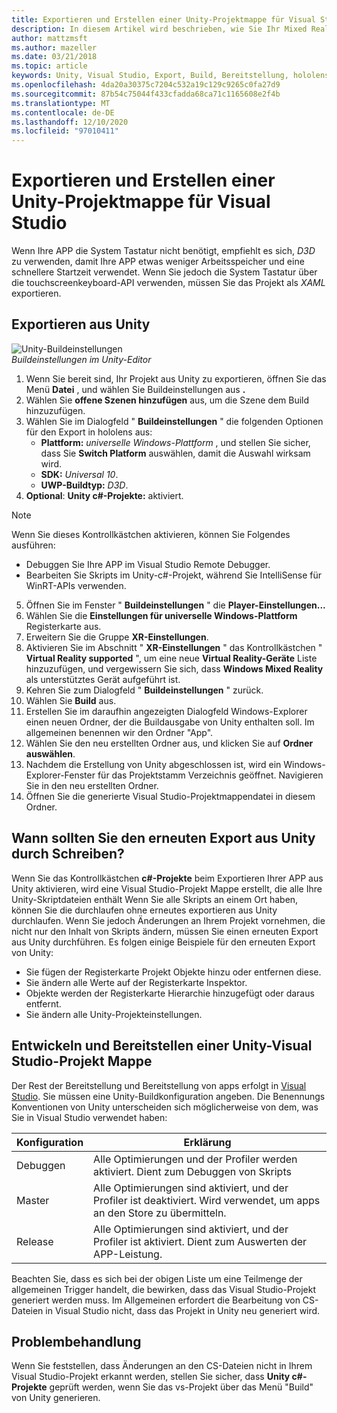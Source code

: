 ```yaml
---
title: Exportieren und Erstellen einer Unity-Projektmappe für Visual Studio
description: In diesem Artikel wird beschrieben, wie Sie Ihr Mixed Reality-Projekt aus Unity exportieren, sodass Sie in Visual Studio erstellen und bereitstellen können.
author: mattzmsft
ms.author: mazeller
ms.date: 03/21/2018
ms.topic: article
keywords: Unity, Visual Studio, Export, Build, Bereitstellung, hololens, Mixed Reality-Headset, Windows Mixed Reality-Headset, Virtual Reality-Headset, UWP, Bereitstellung
ms.openlocfilehash: 4da20a30375c7204c532a19c129c9265c0fa27d9
ms.sourcegitcommit: 87b54c75044f433cfadda68ca71c1165608e2f4b
ms.translationtype: MT
ms.contentlocale: de-DE
ms.lasthandoff: 12/10/2020
ms.locfileid: "97010411"
---
```

# <a name="exporting-and-building-a-unity-visual-studio-solution"></a>Exportieren und Erstellen einer Unity-Projektmappe für Visual Studio

Wenn Ihre APP die System Tastatur nicht benötigt, empfiehlt es sich, *D3D* zu verwenden, damit Ihre APP etwas weniger Arbeitsspeicher und eine schnellere Startzeit verwendet. Wenn Sie jedoch die System Tastatur über die touchscreenkeyboard-API verwenden, müssen Sie das Projekt als *XAML* exportieren.

## <a name="how-to-export-from-unity"></a>Exportieren aus Unity

![Unity-Buildeinstellungen](images/unitybuildsettings-300px.png)<br>
*Buildeinstellungen im Unity-Editor*

1. Wenn Sie bereit sind, Ihr Projekt aus Unity zu exportieren, öffnen Sie das Menü **Datei** , und wählen Sie Buildeinstellungen aus **.**
2. Wählen Sie **offene Szenen hinzufügen** aus, um die Szene dem Build hinzuzufügen.
3. Wählen Sie im Dialogfeld " **Buildeinstellungen** " die folgenden Optionen für den Export in hololens aus:
   * **Plattform:** *universelle Windows-Plattform* , und stellen Sie sicher, dass Sie **Switch Platform** auswählen, damit die Auswahl wirksam wird.
   * **SDK:** *Universal 10*.
   * **UWP-Buildtyp:** *D3D*.
4. **Optional**: **Unity c#-Projekte:** aktiviert.

>[!NOTE]
>Wenn Sie dieses Kontrollkästchen aktivieren, können Sie Folgendes ausführen:
>* Debuggen Sie Ihre APP im Visual Studio Remote Debugger.
>* Bearbeiten Sie Skripts im Unity-c#-Projekt, während Sie IntelliSense für WinRT-APIs verwenden.

5. Öffnen Sie im Fenster " **Buildeinstellungen** " die **Player-Einstellungen...**
6. Wählen Sie die **Einstellungen für universelle Windows-Plattform** Registerkarte aus.
7. Erweitern Sie die Gruppe **XR-Einstellungen**.
8. Aktivieren Sie im Abschnitt " **XR-Einstellungen** " das Kontrollkästchen " **Virtual Reality supported** ", um eine neue **Virtual Reality-Geräte** Liste hinzuzufügen, und vergewissern Sie sich, dass **Windows Mixed Reality** als unterstütztes Gerät aufgeführt ist.
9. Kehren Sie zum Dialogfeld " **Buildeinstellungen** " zurück.
10. Wählen Sie **Build** aus.
11. Erstellen Sie im daraufhin angezeigten Dialogfeld Windows-Explorer einen neuen Ordner, der die Buildausgabe von Unity enthalten soll. Im allgemeinen benennen wir den Ordner "App".
12. Wählen Sie den neu erstellten Ordner aus, und klicken Sie auf **Ordner auswählen**.
13. Nachdem die Erstellung von Unity abgeschlossen ist, wird ein Windows-Explorer-Fenster für das Projektstamm Verzeichnis geöffnet. Navigieren Sie in den neu erstellten Ordner.
14. Öffnen Sie die generierte Visual Studio-Projektmappendatei in diesem Ordner.

## <a name="when-to-re-export-from-unity"></a>Wann sollten Sie den erneuten Export aus Unity durch Schreiben?

Wenn Sie das Kontrollkästchen **c#-Projekte** beim Exportieren Ihrer APP aus Unity aktivieren, wird eine Visual Studio-Projekt Mappe erstellt, die alle Ihre Unity-Skriptdateien enthält Wenn Sie alle Skripts an einem Ort haben, können Sie die durchlaufen ohne erneutes exportieren aus Unity durchlaufen. Wenn Sie jedoch Änderungen an Ihrem Projekt vornehmen, die nicht nur den Inhalt von Skripts ändern, müssen Sie einen erneuten Export aus Unity durchführen. Es folgen einige Beispiele für den erneuten Export von Unity:
* Sie fügen der Registerkarte Projekt Objekte hinzu oder entfernen diese.
* Sie ändern alle Werte auf der Registerkarte Inspektor.
* Objekte werden der Registerkarte Hierarchie hinzugefügt oder daraus entfernt.
* Sie ändern alle Unity-Projekteinstellungen.

## <a name="building-and-deploying-a-unity-visual-studio-solution"></a>Entwickeln und Bereitstellen einer Unity-Visual Studio-Projekt Mappe

Der Rest der Bereitstellung und Bereitstellung von apps erfolgt in [Visual Studio](../platform-capabilities-and-apis/using-visual-studio.md). Sie müssen eine Unity-Buildkonfiguration angeben. Die Benennungs Konventionen von Unity unterscheiden sich möglicherweise von dem, was Sie in Visual Studio verwendet haben:

|  Konfiguration  |  Erklärung | 
|----------|----------|
|  Debuggen  |  Alle Optimierungen und der Profiler werden aktiviert. Dient zum Debuggen von Skripts | 
|  Master  |  Alle Optimierungen sind aktiviert, und der Profiler ist deaktiviert. Wird verwendet, um apps an den Store zu übermitteln. | 
|  Release  |  Alle Optimierungen sind aktiviert, und der Profiler ist aktiviert. Dient zum Auswerten der APP-Leistung. | 

Beachten Sie, dass es sich bei der obigen Liste um eine Teilmenge der allgemeinen Trigger handelt, die bewirken, dass das Visual Studio-Projekt generiert werden muss. Im Allgemeinen erfordert die Bearbeitung von CS-Dateien in Visual Studio nicht, dass das Projekt in Unity neu generiert wird.

## <a name="troubleshooting"></a>Problembehandlung

Wenn Sie feststellen, dass Änderungen an den CS-Dateien nicht in Ihrem Visual Studio-Projekt erkannt werden, stellen Sie sicher, dass **Unity c#-Projekte** geprüft werden, wenn Sie das vs-Projekt über das Menü "Build" von Unity generieren.
